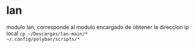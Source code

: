 # lan
modulo lan, corresponde al modulo encargado de obtener la direccion ip local
<code>cp ~/Descargas/lan-main/* ~/.config/polybar/scripts/*</code>
